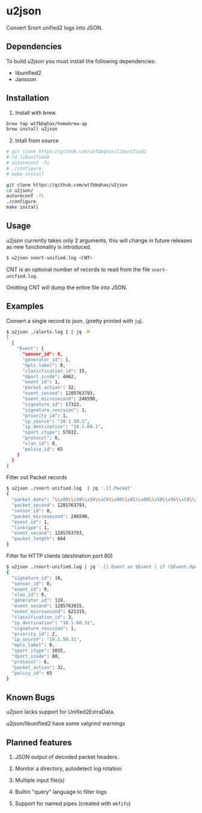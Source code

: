 # u2json 

Convert Snort unified2 logs into JSON.

## Dependencies

To build u2json you must install the following dependencies:

- libunified2
- Jansson

## Installation

1. Install with brew.

```bash
brew tap wtfbbqhax/homebrew-ap
brew install u2json
```

2. Intall from source

```bash
# git clone https://github.com/wtfbbqhax/libunified2
# cd libunified2
# autoreconf -fi
# ./configure
# make install

git clone https://github.com/wtfbbqhax/u2json
cd u2json/
autoreconf -fi
./configure
make install
```

## Usage

u2json currently takes only 2 arguments, this will change in future releases as new functionality is introduced.

```bash
$ u2json snort-unified.log <CNT>
```

CNT is an optional number of records to read from the file `snort-unified.log`. 

Omitting CNT will dump the entire file into JSON.

## Examples

Convert a single record to json. (pretty printed with `jq`).

```bash
$ u2json ./alerts.log 1 | jq -M
[
  {
    "Event": {
      "sensor_id": 0,
      "generator_id": 1,
      "mpls_label": 0,
      "classification_id": 15,
      "dport_icode": 4662,
      "event_id": 1,
      "packet_action": 32,
      "event_second": 1285763793,
      "event_microsecond": 246590,
      "signature_id": 17322,
      "signature_revision": 1,
      "priority_id": 1,
      "ip_source": "10.1.50.1",
      "ip_destination": "10.1.60.1",
      "sport_itype": 57832,
      "protocol": 6,
      "vlan_id": 0,
      "policy_id": 65
    }
  }
]
```

Filter out Packet records

```bash
$ u2json ./snort-unified.log  | jq '.[].Packet'
{
  "packet_data": "\\x00\\x50\\x56\\xC0\\x00\\x01\\x00\\x50\\x56\\xC0\\x00\\x00\\x08\\x00\\x45\\x00\\x02\\x8A\\x67\\xED\\x40\\x00\\x80\\x06\\x0E\\x7D\\x0A\\x01\\x32\\x01\\x0A\\x01\\x3C\\x01\\xE1\\xE8\\x12\\x36\\xB3\\x77\\x98\\xF2\\xB6\\x07\\x3B\\x98\\x80\\x18\\x00\\xB7\\x39\\x22\\x00\\x00\\x01\\x01\\x08\\x0A\\x02\\x9E\\xFF\\x1D\\x00\\x03\\x56\\x26\\xE3\\x3D\\x00\\x00\\x00\\x01\\xEE\\x4F\\x08\\xE3\\x00\\x0E\\xAE\\x41\\xB0\\x24\\x89\\x38\\x1C\\xC7\\x6F\\x6E\\x00\\x00\\x00\\x00\\xAF\\x8D\\x04\\x00\\x00\\x00\\x02\\x01\\x00\\x01\\x04\\x00\\x74\\x65\\x73\\x74\\x03\\x01\\x00\\x11\\x3C\\x00\\x41\\x41\\x41\\x41\\x41\\x41\\x41\\x41\\x41\\x41\\x41\\x41\\x41\\x41\\x41\\x41\\x41\\x41\\x41\\x41\\x41\\x41\\x41\\x41\\x41\\x41\\x41\\x41\\x41\\x41\\x41\\x41\\x41\\x41\\x41\\x41\\x41\\x41\\x41\\x41\\x41\\x41\\x41\\x41\\x41\\x41\\x41\\x41\\x41\\x41\\x41\\x41\\x41\\x41\\x41\\x41\\x41\\x41\\x41\\x41\\x41\\x41\\x41\\x41\\x41\\x41\\x41\\x41\\x41\\x41\\x41\\x41\\x41\\x41\\x41\\x41\\x41\\x41\\x41\\x41\\x41\\x41\\x41\\x41\\x41\\x41\\x41\\x41\\x41\\x41\\x41\\x41\\x41\\x41\\x41\\x41\\x41\\x41\\x41\\x41\\x41\\x41\\x41\\x41\\x41\\x41\\x41\\x41\\x41\\x41\\x41\\x41\\x41\\x41\\x41\\x41\\x41\\x41\\x41\\xEB\\x06\\x41\\x41\\xC6\\x14\\x00\\x10\\x33\\xD2\\x66\\x81\\xCA\\xFF\\x0F\\x42\\x52\\x6A\\x02\\x58\\xCD\\x2E\\x3C\\x05\\x5A\\x74\\xEF\\xB8\\xFF\\x67\\x1B\\xD3\\x8B\\xFA\\xAF\\x75\\xEA\\xAF\\x75\\xE7\\xFF\\xE7\\x41\\x41\\x41\\x41\\x41\\x41\\x41\\x41\\x41\\x41\\x41\\x41\\x41\\x41\\x41\\x41\\x41\\x41\\x41\\x41\\x41\\x41\\x41\\x41\\x41\\x41\\x41\\x41\\x41\\x41\\x41\\x41\\x41\\x41\\x41\\x41\\x41\\x41\\x41\\x41\\x41\\x41\\x41\\x41\\x41\\x41\\x41\\x41\\x41\\x41\\x41\\x41\\x41\\x41\\x41\\x41\\x41\\x41\\x41\\x41\\x41\\x41\\x41\\x41\\x41\\x41\\x41\\x41\\x41\\x41\\x41\\x41\\xFF\\x67\\x1B\\xD3\\xFF\\x67\\x1B\\xD3\\x6A\\x48\\x59\\xD9\\xEE\\xD9\\x74\\x24\\xF4\\x58\\x81\\x70\\x13\\x4A\\x9C\\x69\\x48\\x83\\xE8\\xFC\\xE2\\xF4\\xB6\\xF6\\x82\\x05\\xA2\\x65\\x96\\xB7\\xB5\\xFC\\xE2\\x24\\x6E\\xB8\\xE2\\x0D\\x76\\x17\\x15\\x4D\\x32\\x9D\\x86\\xC3\\x05\\x84\\xE2\\x17\\x6A\\x9D\\x82\\x01\\xC1\\xA8\\xE2\\x49\\xA4\\xAD\\xA9\\xD1\\xE6\\x18\\xA9\\x3C\\x4D\\x5D\\xA3\\x45\\x4B\\x5E\\x82\\xBC\\x71\\xC8\\x4D\\x60\\x3F\\x79\\xE2\\x17\\x6E\\x9D\\x82\\x2E\\xC1\\x90\\x22\\xC3\\x15\\x80\\x68\\xA3\\x49\\xB0\\xE2\\xC1\\x26\\xB8\\x75\\x29\\x89\\xAD\\xB2\\x2C\\xC1\\xDF\\x59\\xC3\\x0A\\x90\\xE2\\x38\\x56\\x31\\xE2\\x08\\x42\\xC2\\x01\\xC6\\x04\\x92\\x85\\x18\\xB5\\x4A\\x0F\\x1B\\x2C\\xF4\\x5A\\x7A\\x22\\xEB\\x1A\\x7A\\x15\\xC8\\x96\\x98\\x22\\x57\\x84\\xB4\\x71\\xCC\\x96\\x9E\\x15\\x15\\x8C\\x2E\\xCB\\x71\\x61\\x4A\\x1F\\xF6\\x6B\\xB7\\x9A\\xF4\\xB0\\x41\\xBF\\x31\\x3E\\xB7\\x9C\\xCF\\x3A\\x1B\\x19\\xDF\\x3A\\x0B\\x19\\x63\\xB9\\x20\\xE6\\x8C\\x61\\x42\\x2C\\xF4\\x4E\\x47\\x2C\\xCF\\xE0\\xA9\\xDF\\xF4\\x85\\xB1\\xE0\\xFC\\x3E\\xB7\\x9C\\xF6\\x79\\x19\\x1F\\x63\\xB9\\x2E\\x20\\xF8\\x0F\\x20\\x29\\xF1\\x03\\x18\\x13\\xB5\\xA5\\xC1\\xAD\\xF6\\x2D\\xC1\\xA8\\xAD\\xA9\\xBB\\xE0\\x09\\xE0\\xB5\\xB4\\xDE\\x44\\xB6\\x08\\xB0\\xE4\\x32\\x72\\x37\\xC2\\xE3\\x22\\xEE\\x97\\xFB\\x5C\\x63\\x1C\\x60\\xB5\\x4A\\x32\\x1F\\x18\\xCD\\x38\\x19\\x20\\x9D\\x38\\x19\\x1F\\xCD\\x96\\x98\\x22\\x31\\xB0\\x4D\\x84\\xCF\\x96\\x9E\\x20\\x63\\x96\\x7F\\xB5\\x4C\\x01\\xAF\\x33\\x5A\\x10\\xB7\\x3F\\x98\\x96\\x9E\\xB5\\xEB\\x95\\xB7\\x9A\\xF4\\x17\\x90\\xA8\\xEF\\x3A\\xB7\\x9C\\x63\\xB9",
  "packet_second": 1285763793,
  "sensor_id": 0,
  "packet_microsecond": 246590,
  "event_id": 1,
  "linktype": 1,
  "event_second": 1285763793,
  "packet_length": 664
}
```

Filter for HTTP clients (destination port 80)

```bash
$ u2json ./snort-unified.log | jq '.[].Event as $Event | if ($Event.dport_icode == 80) then $Event else empty end'
{
  "signature_id": 19,
  "sensor_id": 0,
  "event_id": 9,
  "vlan_id": 0,
  "generator_id": 119,
  "event_second": 1285763815,
  "event_microsecond": 621315,
  "classification_id": 3,
  "ip_destination": "10.1.60.31",
  "signature_revision": 1,
  "priority_id": 2,
  "ip_source": "10.1.50.31",
  "mpls_label": 0,
  "sport_itype": 1035,
  "dport_icode": 80,
  "protocol": 6,
  "packet_action": 32,
  "policy_id": 65
}
```

## Known Bugs

u2json lacks support for Unified2ExtraData.

u2json/libunified2 have some valgrind warnings

## Planned features

1. JSON output of decoded packet headers. 

2. Monitor a directory, autodetect log rotation

3. Multiple input file(s)

4. Builtin "query" language to filter logs

5. Support for named pipes (created with `mkfifo`)
